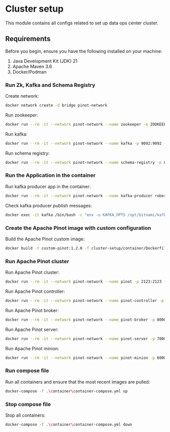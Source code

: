 # Cluster setup

This module contains all configs related to set up data ops center cluster.



## Requirements

Before you begin, ensure you have the following installed on your machine:

1. Java Development Kit (JDK) 21
2. Apache Maven 3.6
3. Docker/Podman



### Run Zk, Kafka and Schema Registry 

Create network:
```bash
docker network create -d bridge pinot-network
```

Run zookeeper:
```bash
docker run --rm -it --network pinot-network --name zookeeper -e ZOOKEEPER_CLIENT_PORT=2181 zookeeper:3.9.2
```

Run kafka:
```bash
docker run --rm -it --network pinot-network --name kafka -p 9092:9092 -p 29092:29092 -e KAFKA_BROKER_ID=0 -e KAFKA_ZOOKEEPER_CONNECT=zookeeper:2181 -e KAFKA_ADVERTISED_LISTENERS=PLAINTEXT://kafka:9092,PLAINTEXT_HOST://localhost:29092 -e KAFKA_LISTENERS=PLAINTEXT://0.0.0.0:9092,PLAINTEXT_HOST://0.0.0.0:29092 -e KAFKA_LISTENER_SECURITY_PROTOCOL_MAP="PLAINTEXT:PLAINTEXT,PLAINTEXT_HOST:PLAINTEXT" -e KAFKA_OFFSETS_TOPIC_REPLICATION_FACTOR=1 bitnami/kafka:3.6
```

Run schema registry:
```bash
docker run --rm -it --network pinot-network --name schema-registry -p 8081:8081 -e SCHEMA_REGISTRY_KAFKASTORE_BOOTSTRAP_SERVERS=PLAINTEXT://kafka:9092 -e SCHEMA_REGISTRY_HOST_NAME=schema-registry -e SCHEMA_REGISTRY_LISTENERS=http://0.0.0.0:8081 confluentinc/cp-schema-registry:7.6.5
```



### Run the Application in the container

Run kafka producer app in the container:
```bash
docker run --rm -it --network pinot-network --name kafka-producer robertglowacki83/kafka-producer:1.0.0
```

Check kafka producer publish messages:
```bash
docker exec -it kafka /bin/bash -c "env -u KAFKA_OPTS /opt/bitnami/kafka/bin/kafka-console-consumer.sh --bootstrap-server localhost:9092 --topic trade --from-beginning"
```



### Create the Apache Pinot image with custom configuration

Build the Apache Pinot custom image:
```bash
docker build -t custom-pinot:1.2.0 -f cluster-setup/container/Dockerfile.apache-pinot .
```



### Run Apache Pinot cluster

Run Apache Pinot cluster:
```bash
docker run --rm -it --network pinot-network --name pinot -p 2123:2123 -p 9000:9000 -p 8000:8000 -p 7050:7050 -p 6000:6000 apachepinot/pinot:1.2.0 QuickStart -type batch
```

Run Apache Pinot controller:
```bash
docker run --rm -it --network pinot-network --name pinot-controller -p 9000:9000 -e JAVA_OPTS="-Dplugins.dir=/opt/pinot/plugins -Xms1G -Xmx2G -XX:+UseG1GC -XX:MaxGCPauseMillis=200 -Xlog:gc:gc-pinot-controller.log" apachepinot/pinot:1.2.0 StartController -zkAddress zookeeper:2181
```

Run Apache Pinot broker:
```bash
docker run --rm -it --network pinot-network --name pinot-broker -p 8000:8000 -e JAVA_OPTS="-Dplugins.dir=/opt/pinot/plugins -Xms2G -Xmx2G -XX:+UseG1GC -XX:MaxGCPauseMillis=200 -Xlog:gc:gc-pinot-broker.log" apachepinot/pinot:1.2.0 StartBroker -zkAddress zookeeper:2181
```

Run Apache Pinot server:
```bash
docker run --rm -it --network pinot-network --name pinot-server -p 7000:7000 -e JAVA_OPTS="-Dplugins.dir=/opt/pinot/plugins -Xms4G -Xmx8G -XX:+UseG1GC -XX:MaxGCPauseMillis=200 -Xlog:gc:gc-pinot-server.log" apachepinot/pinot:1.2.0 StartServer -zkAddress zookeeper:2181
```

Run Apache Pinot minion:
```bash
docker run --rm -it --network pinot-network --name pinot-minion -p 6000:6000 -e JAVA_OPTS="-Dplugins.dir=/opt/pinot/plugins -Xms1G -Xmx1G -XX:+UseG1GC -XX:MaxGCPauseMillis=200 -Xlog:gc:gc-pinot-minion.log" apachepinot/pinot:1.2.0 StartMinion -zkAddress zookeeper:2181
```



### Run compose file

Run all containers and ensure that the most recent images are pulled:
```bash
docker-compose -f .\container\container-compose.yml up
```



### Stop compose file

Stop all containers:
```bash
docker-compose -f .\container\container-compose.yml down
```